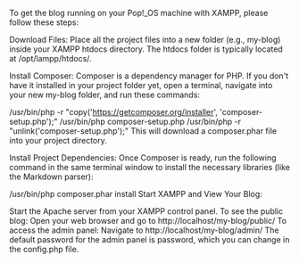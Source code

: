 To get the blog running on your Pop!_OS machine with XAMPP, please follow these steps:

Download Files: Place all the project files into a new folder (e.g., my-blog) inside your XAMPP htdocs directory. The htdocs folder is typically located at /opt/lampp/htdocs/.

Install Composer: Composer is a dependency manager for PHP. If you don't have it installed in your project folder yet, open a terminal, navigate into your new my-blog folder, and run these commands:

/usr/bin/php -r "copy('https://getcomposer.org/installer', 'composer-setup.php');"
/usr/bin/php composer-setup.php
/usr/bin/php -r "unlink('composer-setup.php');"
This will download a composer.phar file into your project directory.

Install Project Dependencies: Once Composer is ready, run the following command in the same terminal window to install the necessary libraries (like the Markdown parser):

/usr/bin/php composer.phar install
Start XAMPP and View Your Blog:

Start the Apache server from your XAMPP control panel.
To see the public blog: Open your web browser and go to http://localhost/my-blog/public/
To access the admin panel: Navigate to http://localhost/my-blog/admin/
The default password for the admin panel is password, which you can change in the config.php file.
